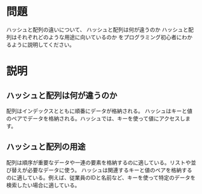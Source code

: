 # 問題
ハッシュと配列の違いについて、
ハッシュと配列は何が違うのか
ハッシュと配列はそれぞれどのような用途に向いているのか
をプログラミング初心者にわかるように説明してください。

# 説明
## ハッシュと配列は何が違うのか
配列はインデックスとともに順番にデータが格納される。
ハッシュはキーと値のペアでデータを格納される。ハッシュでは、キーを使って値にアクセスします。

## ハッシュと配列の用途
配列は順序が重要なデータや一連の要素を格納するのに適している。リストや並び替えが必要なデータに使う。
ハッシュは関連するキーと値のペアを格納するのに適している。例えば、従業員のIDと名前など、キーを使って特定のデータを検索したい場合に適している。
